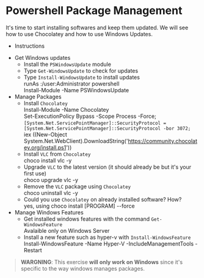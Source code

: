 # Powershell Package Management

It's time to start installing softwares and keep them updated. We will see how to use Chocolatey and how to use Windows Updates.

* Instructions

- Get Windows updates
    - Install the `PSWindowsUpdate` module
    - Type `Get-WindowsUpdate` to check for updates
    - Type `Install-WindowsUpdate` to install updates  
    runAs :/user:Administrator powershell  
    Install-Module -Name PSWindowsUpdate
- Manage Packages
    - Install `Chocolatey`  
      Install-Module -Name Chocolatey  
      Set-ExecutionPolicy Bypass -Scope Process -Force; `
     [System.Net.ServicePointManager]::SecurityProtocol = [System.Net.ServicePointManager]::SecurityProtocol -bor 3072; `
     iex ((New-Object System.Net.WebClient).DownloadString('https://community.chocolatey.org/install.ps1'))
    - Install `VLC` from `Chocolatey`  
      choco install vlc -y
    - Upgrade `VLC` to the latest version (it should already be but it's your first use)  
      choco upgrade vlc -y
    - Remove the `VLC` package using `Chocolatey`  
      choco uninstall vlc -y
    - Could you use `Chocolatey` on already installed software? How?  
      yes, using choco install [PROGRAM] --force
- Manage Windows Features
    - Get installed windows features with the command `Get-WindowsFeature`  
      Avalaible only on Windows Server
    - Install a new feature such as hyper-v with `Install-WindowsFeature`  
      Install-WindowsFeature -Name Hyper-V -IncludeManagementTools -Restart

> **WARGNING**: This exercise **will only work on Windows** since it's specific to the way windows manages packages.
